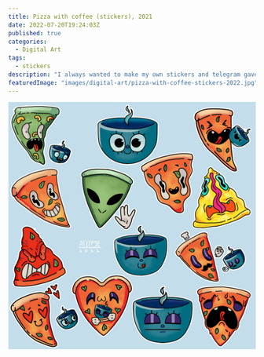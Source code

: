 ```yaml
---
title: Pizza with coffee (stickers), 2021
date: 2022-07-20T19:24:03Z
published: true
categories:
  - Digital Art
tags:
  - stickers
description: "I always wanted to make my own stickers and telegram gave me the opportunity and motivation to draw them. If you’re a telegram user, you can download them here: https://t.me/addstickers/pizzacoffee"
featuredImage: "images/digital-art/pizza-with-coffee-stickers-2022.jpg"
---
```


![Pizza with coffee stickers](images/digital-art/pizza-with-coffee-stickers-2022.jpg)
